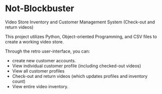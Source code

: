 # Not-Blockbuster

Video Store Inventory and Customer Management System (Check-out and return videos)

This project utilizes Python, Object-oriented Programming, and CSV files to create a working video store.

Through the retro user-interface, you can:

- create new customer accounts.
- View individual customer profile (including checked-out videos)
- View all customer profiles
- Check-out and return videos (which updates profiles and inventory count)
- View entire video inventory.
